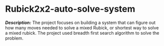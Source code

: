 # Rubick2x2-auto-solve-system

***Description:*** The project focuses on building a system that can figure out how many moves needed to solve a mixed Rubick, or shortest way to solve a mixed rubick. The project used breadth first search algorithm to solve the problem. 
